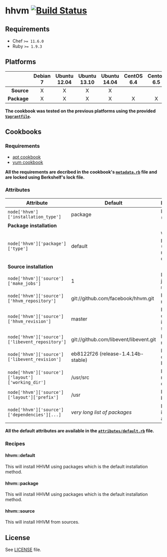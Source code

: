 # hhvm [![Build Status](https://travis-ci.org/jubianchi/hhvm-cookbook.svg?branch=master)](https://travis-ci.org/jubianchi/hhvm-cookbook)

## Requirements

* Chef `>= 11.6.0`
* Ruby `>= 1.9.3`

## Platforms

|              | Debian 7   | Ubuntu 12.04   | Ubuntu 13.10   | Ubuntu 14.04   | CentOS 6.4   | Centos 6.5   |
| -----------: | :--------: | :------------: | :------------: | :------------: | :----------: | :----------: |
| **Source**   | X          | X              | X              | X              |              |              |
| **Package**  | X          | X              | X              | X              | X            | X            |

**The cookbook was tested on the previous platforms using the provided [`Vagrantfile`](Vagrantfile).**

## Cookbooks

### Requirements

* [apt cookbook](https://github.com/opscode-cookbooks/apt)
* [yum cookbook](https://github.com/opscode-cookbooks/yum)

**All the requirements are decribed in the cookbook's [`metadata.rb`](metadata.rb) file and are locked using Berkshelf's lock file.**

### Attributes

| Attribute                                         | Default                                | Description/Values                                                          |
| ------------------------------------------------- | -------------------------------------- | --------------------------------------------------------------------------- |
| `node['hhvm']['installation_type']`               | package                                | Installation method ([`package`](#hhvmpackage) or [`source`](#hhvmsource))  |
| **Package installation**                          |                                        |                                                                             |
| `node['hhvm']['package']['type']`                 | default                                | Which HHVM package to install (one of dbg, nightly, nightly-dbg or default) |
| **Source installation**                           |                                        |                                                                             |
| `node['hhvm']['source']['make_jobs']`             | 1                                      | Number of parallel jobs when running `make` commands                        |
| `node['hhvm']['source']['hhvm_repository']`       | git://github.com/facebook/hhvm.git     | HHVM git repository URL                                                     |
| `node['hhvm']['source']['hhvm_revision']`         | master                                 | Revision to checkout when installing from sources                           |
| `node['hhvm']['source']['libevent_repository']`   | git://github.com/libevent/libevent.git | libevent git repository URL                                                 |
| `node['hhvm']['source']['libevent_revision']`     | eb8122f26 (release-1.4.14b-stable)     | libevent version to checkout to build HHVM                                  |
| `node['hhvm']['source']['layout']['working_dir']` | /usr/src                               | Directory in which repositories will be cloned                              |
| `node['hhvm']['source']['layout']['prefix']`      | /usr                                   | Prefix used when building HHVM                                              |
| `node['hhvm']['source']['dependencies'][...]`     | _very long list of packages_           | List of packages to install before being able to build HHVM                 |

**All the default attributes are available in the [`attributes/default.rb`](attributes/default.rb) file.**

### Recipes

#### hhvm::default

This will install HHVM using packages which is the default installation method.

#### hhvm::package

This will install HHVM using packages which is the default installation method.

#### hhvm::source

This will install HHVM from sources.

## License

See [LICENSE](LICENSE) file.

